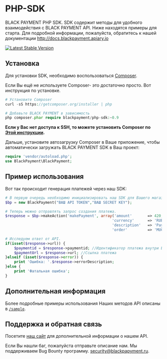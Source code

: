 PHP-SDK
===========

BLACK PAYMENT PHP SDK. SDK содержит методы для удобного взаимодействия с BLACK PAYMENT API. 
Ниже находятся примеры для старта. Для подробной информации, пожалуйста, обратитесь к нашей документации
http://docs.blackpayment.apiary.io

[![Latest Stable Version](https://poser.pugx.org/blackpayment/php-sdk/v/stable)](https://packagist.org/packages/blackpayment/php-sdk)

Установка
------------
Для установки SDK, необходимо воспользоваться [Composer](http://getcomposer.org/).

Если Вы ещё не используете Composer- это достаточно просто. Вот инструкция по установке.

```PHP
# Установите Composer
curl -sS https://getcomposer.org/installer | php

# Добавьте BLACK PAYMENT в зависимость
php composer.phar require blackpayment/php-sdk:~0.9
```

**Если у Вас нет доступа к SSH, то можете установить Composer по [Этой инструкции](SharedHostInstall.md).**

Дальше, установите автозагрузку Composer в Ваше приложение, чтобы автоматически загружать BLACK PAYMENT SDK в Ваш проект:
```PHP
require 'vendor/autoload.php';
use BlackPayment\BlackPayment;
```

Пример использования
-----
Вот так происходит генерация платежей через наш SDK:

```php
# В первую очередь необходимо инициализировать наш SDK для Вашего магазина. 
$bp = new BlackPayment("ВАШ API TOKEN","ВАШ SECRET KEY");

# Теперь можно отправлять запрос создания платежа.
$response = $bp->makeAction('makePayment', array('amount'    	=> 420, 
												'currency'      => 'RUB', 
												'description'	=> 'Payment For Doge', 
												'order'   		=> 'MUCHORDER'));

# Исследуем ответ от API.
if(isset($response->url)) {
	$paymentid = $response->paymentid; //Идентификатор платежа внутри BLACK PAYMENT
	$paymentUrl = $response->url; //Ссылка платежа
}elseif (isset($response->error)) {
	print 'Ошибка: '.$response->errorDescription;
}else {
	print 'Фатальная ошибка';
}
```

Дополнительная информация
---------------

Более подробные примеры использования Наших методов API описаны в [`/sample`](https://github.com/blackpayment/php-sdk/blob/master/sample).


Поддержка и обратная связь
--------------------

Посетите [наш сайт](https://blackpayment.ru/) для дополнительной информации о нашем API. 

Если Вы нашли баг, пожалуйста отправьте описание нам.
Мы поддерживаем Bug Bounty программу.
[security@blackpapyment.ru](mailto:security@blackpapyment.ru).
